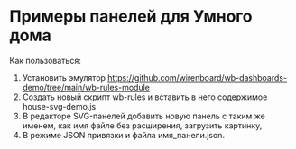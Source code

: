 # Примеры панелей для Умного дома

Как пользоваться:
1. Установить эмулятор https://github.com/wirenboard/wb-dashboards-demo/tree/main/wb-rules-module
2. Создать новый скрипт wb-rules и вставить в него содержимое house-svg-demo.js
3. В редакторе SVG-панелей добавить новую панель с таким же именем, как имя файле без расширения, загрузить картинку,
4. В режиме JSON привязки и файла имя_панели.json.

